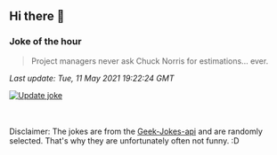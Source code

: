 ## Hi there 👋

### Joke of the hour
<!-- joke -->
>Project managers never ask Chuck Norris for estimations... ever.
<!-- /joke -->

*Last update: Tue, 11 May 2021 19:22:24 GMT*

[![Update joke](https://github.com/nclskfm/nclskfm/actions/workflows/joke.yml/badge.svg)](https://github.com/nclskfm/nclskfm/actions/workflows/joke.yml)

<br><br>
Disclaimer: The jokes are from the [Geek-Jokes-api](https://github.com/sameerkumar18/geek-joke-api) and are randomly selected. That's why they are unfortunately often not funny. :D
